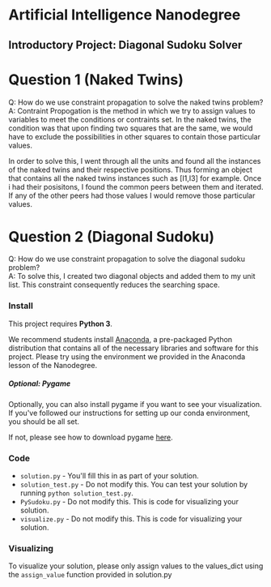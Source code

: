 # Artificial Intelligence Nanodegree
## Introductory Project: Diagonal Sudoku Solver

# Question 1 (Naked Twins)
Q: How do we use constraint propagation to solve the naked twins problem?  
A: Contraint Propogation is the method in which we try to assign values to variables to meet the conditions or contraints set. In the naked twins, the condition was that upon finding two squares that are the same, we would have to exclude the possibilities in other squares to contain those particular values.

In order to solve this, I went through all the units and found all the instances of the naked twins and their respective positions. Thus forming an object that contains all the naked twins instances such as [I1,I3] for example.
Once i had their posisitons, I found the common peers between them and iterated. If any of the other peers had those values I would remove those particular values.

# Question 2 (Diagonal Sudoku)
Q: How do we use constraint propagation to solve the diagonal sudoku problem?  
A: To solve this, I created two diagonal objects and added them to my unit list. This constraint consequently reduces the searching space.

### Install

This project requires **Python 3**.

We recommend students install [Anaconda](https://www.continuum.io/downloads), a pre-packaged Python distribution that contains all of the necessary libraries and software for this project. 
Please try using the environment we provided in the Anaconda lesson of the Nanodegree.

##### Optional: Pygame

Optionally, you can also install pygame if you want to see your visualization. If you've followed our instructions for setting up our conda environment, you should be all set.

If not, please see how to download pygame [here](http://www.pygame.org/download.shtml).
### Code

* `solution.py` - You'll fill this in as part of your solution.
* `solution_test.py` - Do not modify this. You can test your solution by running `python solution_test.py`.
* `PySudoku.py` - Do not modify this. This is code for visualizing your solution.
* `visualize.py` - Do not modify this. This is code for visualizing your solution.

### Visualizing

To visualize your solution, please only assign values to the values_dict using the `assign_value` function provided in solution.py

